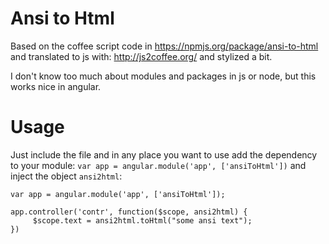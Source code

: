 

Ansi to Html
============

Based on the coffee script code in https://npmjs.org/package/ansi-to-html and translated to js with: http://js2coffee.org/ and stylized a bit.

I don't know too much about modules and packages in js or node, but this works nice in angular.

Usage
=====

Just include the file and in any place you want to use add the dependency to your module: `var app = angular.module('app', ['ansiToHtml'])` and inject the object `ansi2html`: 

    var app = angular.module('app', ['ansiToHtml']);
    
    app.controller('contr', function($scope, ansi2html) {
         $scope.text = ansi2html.toHtml("some ansi text"); 
    })